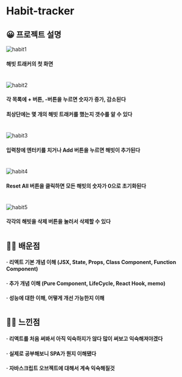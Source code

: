 # Habit-tracker  
## 😀 프로젝트 설명  

![habit1](https://user-images.githubusercontent.com/68464784/117461497-967b2d00-af88-11eb-846b-6f923d368334.png)
#### 해빗 트래커의 첫 화면  
#


![habit2](https://user-images.githubusercontent.com/68464784/117461500-9713c380-af88-11eb-80a6-06db7b9a59e1.png)
#### 각 목록에 + 버튼, -버튼을 누르면 숫자가 증가, 감소된다
#### 최상단에는 몇 개의 해빗 트래커를 했는지 갯수를 알 수 있다  
#


![habit3](https://user-images.githubusercontent.com/68464784/117461502-97ac5a00-af88-11eb-8505-c1ee44174b77.png)
#### 입력창에 엔터키를 치거나 Add 버튼을 누르면 해빗이 추가된다  
#


![habit4](https://user-images.githubusercontent.com/68464784/117461504-97ac5a00-af88-11eb-80c4-6020a32bbc6f.png)
#### Reset All 버튼을 클릭하면 모든 해빗의 숫자가 0으로 초기화된다  
#


![habit5](https://user-images.githubusercontent.com/68464784/117461505-9844f080-af88-11eb-875c-bfbc78447893.png)
#### 각각의 해빗을 삭제 버튼을 눌러서 삭제할 수 있다  
#

## 🙋‍♀️ 배운점
#### · 리액트 기본 개념 이해 (JSX, State, Props, Class Component, Function Component)
#### · 추가 개념 이해 (Pure Component, LifeCycle, React Hook, memo)
#### · 성능에 대한 이해, 어떻게 개선 가능한지 이해  
#

## 🤦‍♀️ 느낀점
#### · 리액트를 처음 써봐서 아직 익숙하지가 않다 많이 써보고 익숙해져야겠다
#### · 실제로 공부해보니 SPA가 뭔지 이해됐다
#### · 자바스크립트 오브젝트에 대해서 계속 익숙해질것
